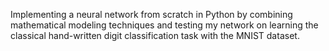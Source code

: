 Implementing a neural network from scratch in Python by combining  mathematical modeling techniques and testing my network on learning the classical hand-written digit classification task with
the MNIST dataset. 
